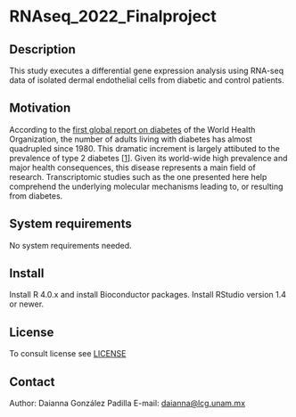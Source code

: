 # RNAseq_2022_Finalproject

## Description
This study executes a differential gene expression analysis using RNA-seq data of isolated dermal endothelial cells from diabetic and control patients.

## Motivation
According to the [first global report on diabetes](https://www.who.int/publications/i/item/9789241565257) of the World Health Organization, the number of adults living with diabetes has almost quadrupled since 1980. This dramatic increment is largely attibuted to the prevalence of type 2 diabetes [[1](https://www.who.int/publications/i/item/9789241565257)]. Given its world-wide high prevalence and major health consequences, this disease represents a main field of research. Transcriptomic studies such as the one presented here help comprehend the underlying molecular mechanisms leading to, or resulting from diabetes.

## System requirements
No system requirements needed.

## Install
Install R 4.0.x and install Bioconductor packages.
Install RStudio version 1.4 or newer.

## License
To consult license see [LICENSE](LICENSE) 

## Contact
Author: Daianna González Padilla 
E-mail: daianna@lcg.unam.mx
